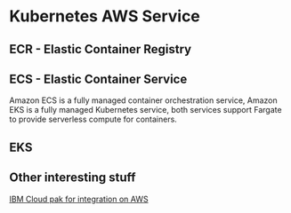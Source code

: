 # Kubernetes AWS Service

## ECR - Elastic Container Registry

[]()

## ECS - Elastic Container Service

Amazon ECS is a fully managed container orchestration service, Amazon EKS is a fully managed Kubernetes service, 
both services support Fargate to provide serverless compute for containers. 



## EKS

## Other interesting stuff

[IBM Cloud pak for integration on AWS](https://aws.amazon.com/quickstart/architecture/ibm-cloud-pak-for-integration/)